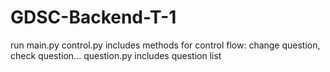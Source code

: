 # GDSC-Backend-T-1

run main.py
control.py includes methods for control flow: change question, check question...
question.py includes question list
